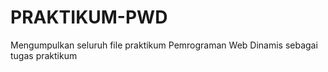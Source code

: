 # PRAKTIKUM-PWD
Mengumpulkan seluruh file praktikum Pemrograman Web Dinamis sebagai tugas praktikum
